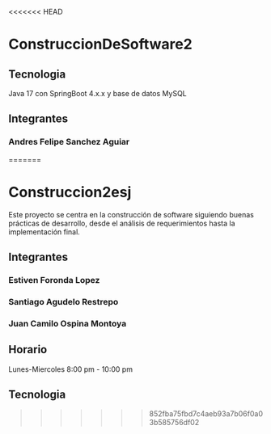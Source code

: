 <<<<<<< HEAD
# ConstruccionDeSoftware2

## Tecnologia
Java 17 con SpringBoot 4.x.x y base de datos MySQL

## Integrantes
### Andres Felipe Sanchez Aguiar
=======
# Construccion2esj

Este proyecto se centra en la construcción de software siguiendo buenas prácticas de desarrollo, desde el análisis de requerimientos hasta la implementación final.

## Integrantes

### Estiven Foronda Lopez
### Santiago Agudelo Restrepo
### Juan Camilo Ospina Montoya

## Horario
Lunes-Miercoles 8:00 pm - 10:00 pm
## Tecnologia
>>>>>>> 852fba75fbd7c4aeb93a7b06f0a03b585756df02
